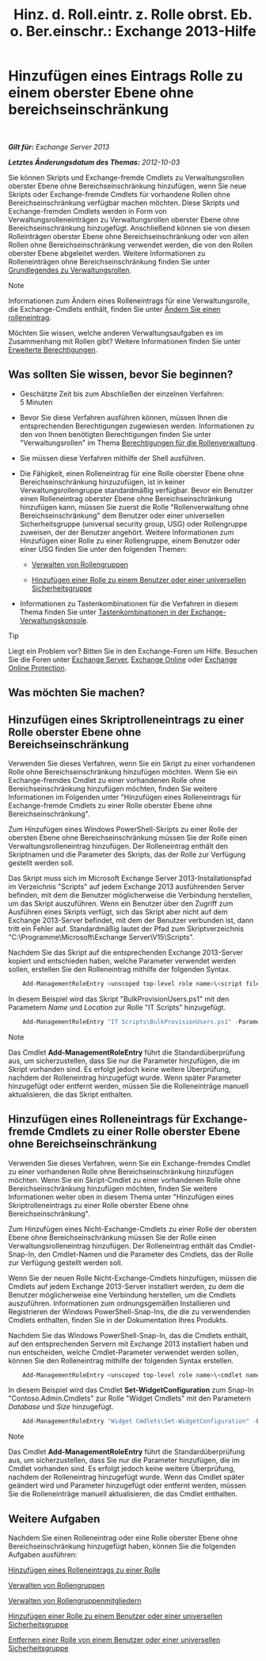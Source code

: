 ﻿---
title: 'Hinz. d. Roll.eintr. z. Rolle obrst. Eb. o. Ber.einschr.: Exchange 2013-Hilfe'
TOCTitle: Hinzufügen eines Eintrags Rolle zu einem oberster Ebene ohne bereichseinschränkung
ms:assetid: 52fd3f20-c348-49d5-9bdb-f2cbf780cf2d
ms:mtpsurl: https://technet.microsoft.com/de-de/library/Dd979789(v=EXCHG.150)
ms:contentKeyID: 50475668
ms.date: 05/22/2018
mtps_version: v=EXCHG.150
ms.translationtype: MT
---

# Hinzufügen eines Eintrags Rolle zu einem oberster Ebene ohne bereichseinschränkung

 

_**Gilt für:** Exchange Server 2013_

_**Letztes Änderungsdatum des Themas:** 2012-10-03_

Sie können Skripts und Exchange-fremde Cmdlets zu Verwaltungsrollen oberster Ebene ohne Bereichseinschränkung hinzufügen, wenn Sie neue Skripts oder Exchange-fremde Cmdlets für vorhandene Rollen ohne Bereichseinschränkung verfügbar machen möchten. Diese Skripts und Exchange-fremden Cmdlets werden in Form von Verwaltungsrolleneinträgen zu Verwaltungsrollen oberster Ebene ohne Bereichseinschränkung hinzugefügt. Anschließend können sie von diesen Rolleinträgen oberster Ebene ohne Bereichseinschränkung oder von allen Rollen ohne Bereichseinschränkung verwendet werden, die von den Rollen oberster Ebene abgeleitet werden. Weitere Informationen zu Rolleneinträgen ohne Bereichseinschränkung finden Sie unter [Grundlegendes zu Verwaltungsrollen](understanding-management-roles-exchange-2013-help.md).


> [!NOTE]
> Informationen zum Ändern eines Rolleneintrags für eine Verwaltungsrolle, die Exchange-Cmdlets enthält, finden Sie unter <A href="change-a-role-entry-exchange-2013-help.md">Ändern Sie einen rolleneintrag</A>.



Möchten Sie wissen, welche anderen Verwaltungsaufgaben es im Zusammenhang mit Rollen gibt? Weitere Informationen finden Sie unter [Erweiterte Berechtigungen](advanced-permissions-exchange-2013-help.md).

## Was sollten Sie wissen, bevor Sie beginnen?

  - Geschätzte Zeit bis zum Abschließen der einzelnen Verfahren: 5 Minuten

  - Bevor Sie diese Verfahren ausführen können, müssen Ihnen die entsprechenden Berechtigungen zugewiesen werden. Informationen zu den von Ihnen benötigten Berechtigungen finden Sie unter "Verwaltungsrollen" im Thema [Berechtigungen für die Rollenverwaltung](role-management-permissions-exchange-2013-help.md).

  - Sie müssen diese Verfahren mithilfe der Shell ausführen.

  - Die Fähigkeit, einen Rolleneintrag für eine Rolle oberster Ebene ohne Bereichseinschränkung hinzuzufügen, ist in keiner Verwaltungsrollengruppe standardmäßig verfügbar. Bevor ein Benutzer einen Rolleneintrag oberster Ebene ohne Bereichseinschränkung hinzufügen kann, müssen Sie zuerst die Rolle "Rollenverwaltung ohne Bereichseinschränkung" dem Benutzer oder einer universellen Sicherheitsgruppe (universal security group, USG) oder Rollengruppe zuweisen, der der Benutzer angehört. Weitere Informationen zum Hinzufügen einer Rolle zu einer Rollengruppe, einem Benutzer oder einer USG finden Sie unter den folgenden Themen:
    
      - [Verwalten von Rollengruppen](manage-role-groups-exchange-2013-help.md)
    
      - [Hinzufügen einer Rolle zu einem Benutzer oder einer universellen Sicherheitsgruppe](add-a-role-to-a-user-or-usg-exchange-2013-help.md)

  - Informationen zu Tastenkombinationen für die Verfahren in diesem Thema finden Sie unter [Tastenkombinationen in der Exchange-Verwaltungskonsole](keyboard-shortcuts-in-the-exchange-admin-center-exchange-online-protection-help.md).


> [!TIP]
> Liegt ein Problem vor? Bitten Sie in den Exchange-Foren um Hilfe. Besuchen Sie die Foren unter <A href="https://go.microsoft.com/fwlink/p/?linkid=60612">Exchange Server</A>, <A href="https://go.microsoft.com/fwlink/p/?linkid=267542">Exchange Online</A> oder <A href="https://go.microsoft.com/fwlink/p/?linkid=285351">Exchange Online Protection</A>.



## Was möchten Sie machen?

## Hinzufügen eines Skriptrolleneintrags zu einer Rolle oberster Ebene ohne Bereichseinschränkung

Verwenden Sie dieses Verfahren, wenn Sie ein Skript zu einer vorhandenen Rolle ohne Bereichseinschränkung hinzufügen möchten. Wenn Sie ein Exchange-fremdes Cmdlet zu einer vorhandenen Rolle ohne Bereichseinschränkung hinzufügen möchten, finden Sie weitere Informationen im Folgenden unter "Hinzufügen eines Rolleneintrags für Exchange-fremde Cmdlets zu einer Rolle oberster Ebene ohne Bereichseinschränkung".

Zum Hinzufügen eines Windows PowerShell-Skripts zu einer Rolle der obersten Ebene ohne Bereichseinschränkung müssen Sie der Rolle einen Verwaltungsrolleneintrag hinzufügen. Der Rolleneintrag enthält den Skriptnamen und die Parameter des Skripts, das der Rolle zur Verfügung gestellt werden soll.

Das Skript muss sich im Microsoft Exchange Server 2013-Installationspfad im Verzeichnis "Scripts" auf jedem Exchange 2013 ausführenden Server befinden, mit dem die Benutzer möglicherweise die Verbindung herstellen, um das Skript auszuführen. Wenn ein Benutzer über den Zugriff zum Ausführen eines Skripts verfügt, sich das Skript aber nicht auf dem Exchange 2013-Server befindet, mit dem der Benutzer verbunden ist, dann tritt ein Fehler auf. Standardmäßig lautet der Pfad zum Skriptverzeichnis "C:\\Programme\\Microsoft\\Exchange Server\\V15\\Scripts".

Nachdem Sie das Skript auf die entsprechenden Exchange 2013-Server kopiert und entschieden haben, welche Parameter verwendet werden sollen, erstellen Sie den Rolleneintrag mithilfe der folgenden Syntax.

```powershell
    Add-ManagementRoleEntry <unscoped top-level role name>\<script filename> -Parameters <parameter 1, parameter 2, parameter...> -Type Script -UnscopedTopLevel
```

In diesem Beispiel wird das Skript "BulkProvisionUsers.ps1" mit den Parametern *Name* und *Location* zur Rolle "IT Scripts" hinzugefügt.

```powershell
    Add-ManagementRoleEntry "IT Scripts\BulkProvisionUsers.ps1" -Parameters Name, Location -Type Script -UnscopedTopLevel
```


> [!NOTE]
> Das Cmdlet <STRONG>Add-ManagementRoleEntry</STRONG> führt die Standardüberprüfung aus, um sicherzustellen, dass Sie nur die Parameter hinzufügen, die im Skript vorhanden sind. Es erfolgt jedoch keine weitere Überprüfung, nachdem der Rolleneintrag hinzugefügt wurde. Wenn später Parameter hinzugefügt oder entfernt werden, müssen Sie die Rolleneinträge manuell aktualisieren, die das Skript enthalten.



## Hinzufügen eines Rolleneintrags für Exchange-fremde Cmdlets zu einer Rolle oberster Ebene ohne Bereichseinschränkung

Verwenden Sie dieses Verfahren, wenn Sie ein Exchange-fremdes Cmdlet zu einer vorhandenen Rolle ohne Bereichseinschränkung hinzufügen möchten. Wenn Sie ein Skript-Cmdlet zu einer vorhandenen Rolle ohne Bereichseinschränkung hinzufügen möchten, finden Sie weitere Informationen weiter oben in diesem Thema unter "Hinzufügen eines Skriptrolleneintrags zu einer Rolle oberster Ebene ohne Bereichseinschränkung".

Zum Hinzufügen eines Nicht-Exchange-Cmdlets zu einer Rolle der obersten Ebene ohne Bereichseinschränkung müssen Sie der Rolle einen Verwaltungsrolleneintrag hinzufügen. Der Rolleneintrag enthält das Cmdlet-Snap-In, den Cmdlet-Namen und die Parameter des Cmdlets, das der Rolle zur Verfügung gestellt werden soll.

Wenn Sie der neuen Rolle Nicht-Exchange-Cmdlets hinzufügen, müssen die Cmdlets auf jedem Exchange 2013-Server installiert werden, zu dem die Benutzer möglicherweise eine Verbindung herstellen, um die Cmdlets auszuführen. Informationen zum ordnungsgemäßen Installieren und Registrieren der Windows PowerShell-Snap-Ins, die die zu verwendenden Cmdlets enthalten, finden Sie in der Dokumentation Ihres Produkts.

Nachdem Sie das Windows PowerShell-Snap-In, das die Cmdlets enthält, auf den entsprechenden Servern mit Exchange 2013 installiert haben und nun entscheiden, welche Cmdlet-Parameter verwendet werden sollen, können Sie den Rolleneintrag mithilfe der folgenden Syntax erstellen.

```powershell
    Add-ManagementRoleEntry <unscoped top-level role name>\<cmdlet name> -PSSnapinName <snap-in name> -Parameters <parameter 1, parameter 2, parameter...> -Type Cmdlet -UnscopedTopLevel
```

In diesem Beispiel wird das Cmdlet **Set-WidgetConfiguration** zum Snap-In "Contoso.Admin.Cmdlets" zur Rolle "Widget Cmdlets" mit den Parametern *Database* und *Size* hinzugefügt.

```powershell
    Add-ManagementRoleEntry "Widget Cmdlets\Set-WidgetConfiguration" -PSSnapinName Contoso.Admin.Cmdlets -Parameters Database, Size -Type Cmdlet -UnscopedTopLevel
```

> [!NOTE]
> Das Cmdlet <STRONG>Add-ManagementRoleEntry</STRONG> führt die Standardüberprüfung aus, um sicherzustellen, dass Sie nur die Parameter hinzufügen, die im Cmdlet vorhanden sind. Es erfolgt jedoch keine weitere Überprüfung, nachdem der Rolleneintrag hinzugefügt wurde. Wenn das Cmdlet später geändert wird und Parameter hinzugefügt oder entfernt werden, müssen Sie die Rolleneinträge manuell aktualisieren, die das Cmdlet enthalten.



## Weitere Aufgaben

Nachdem Sie einen Rolleneintrag oder eine Rolle oberster Ebene ohne Bereichseinschränkung hinzugefügt haben, können Sie die folgenden Aufgaben ausführen:

[Hinzufügen eines Rolleneintrags zu einer Rolle](add-a-role-entry-to-a-role-exchange-2013-help.md)

[Verwalten von Rollengruppen](manage-role-groups-exchange-2013-help.md)

[Verwalten von Rollengruppenmitgliedern](manage-role-group-members-exchange-2013-help.md)

[Hinzufügen einer Rolle zu einem Benutzer oder einer universellen Sicherheitsgruppe](add-a-role-to-a-user-or-usg-exchange-2013-help.md)

[Entfernen einer Rolle von einem Benutzer oder einer universellen Sicherheitsgruppe](remove-a-role-from-a-user-or-usg-exchange-2013-help.md)


